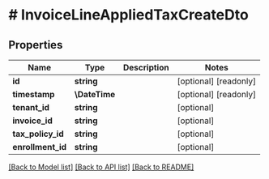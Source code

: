 # # InvoiceLineAppliedTaxCreateDto

## Properties

Name | Type | Description | Notes
------------ | ------------- | ------------- | -------------
**id** | **string** |  | [optional] [readonly]
**timestamp** | **\DateTime** |  | [optional] [readonly]
**tenant_id** | **string** |  | [optional]
**invoice_id** | **string** |  | [optional]
**tax_policy_id** | **string** |  | [optional]
**enrollment_id** | **string** |  | [optional]

[[Back to Model list]](../../README.md#models) [[Back to API list]](../../README.md#endpoints) [[Back to README]](../../README.md)
